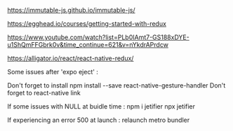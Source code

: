 https://immutable-js.github.io/immutable-js/

https://egghead.io/courses/getting-started-with-redux

https://www.youtube.com/watch?list=PLb0IAmt7-GS188xDYE-u1ShQmFFGbrk0v&time_continue=621&v=nYkdrAPrdcw

https://alligator.io/react/react-native-redux/



Some issues after 'expo eject' :

Don't forget to install  npm install --save react-native-gesture-handler
Don't forget to react-native link

If some issues with NULL at buidle time :
npm i jetifier
npx jetifier

If experiencing an error 500 at launch :
relaunch metro bundler

